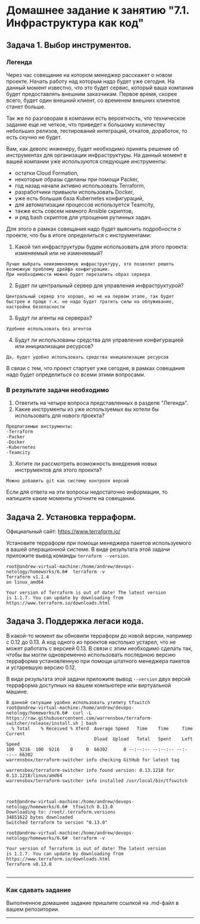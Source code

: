 # Домашнее задание к занятию "7.1. Инфраструктура как код"

## Задача 1. Выбор инструментов. 
 
### Легенда
 
Через час совещание на котором менеджер расскажет о новом проекте. Начать работу над которым надо 
будет уже сегодня. 
На данный момент известно, что это будет сервис, который ваша компания будет предоставлять внешним заказчикам.
Первое время, скорее всего, будет один внешний клиент, со временем внешних клиентов станет больше.

Так же по разговорам в компании есть вероятность, что техническое задание еще не четкое, что приведет к большому
количеству небольших релизов, тестирований интеграций, откатов, доработок, то есть скучно не будет.  
   
Вам, как девопс инженеру, будет необходимо принять решение об инструментах для организации инфраструктуры.
На данный момент в вашей компании уже используются следующие инструменты: 
- остатки Сloud Formation, 
- некоторые образы сделаны при помощи Packer,
- год назад начали активно использовать Terraform, 
- разработчики привыкли использовать Docker, 
- уже есть большая база Kubernetes конфигураций, 
- для автоматизации процессов используется Teamcity, 
- также есть совсем немного Ansible скриптов, 
- и ряд bash скриптов для упрощения рутинных задач.  

Для этого в рамках совещания надо будет выяснить подробности о проекте, что бы в итоге определиться с инструментами:

1. Какой тип инфраструктуры будем использовать для этого проекта: изменяемый или не изменяемый?
```
Лучше выбрать неиизменяемую инфраструктуру, это позволит решеть возможную проблему дрейфа конфигурации. 
При необходимости можно будет перезалить образ сервера
```

2. Будет ли центральный сервер для управления инфраструктурой?
```
Центральный сервер это хорошо, но не на первом этапе, так будет быстрее и проще т.к. не надо будет тратить силы на облуживание, настройки безопасности
```
3. Будут ли агенты на серверах?
```
Удобнее использовать без агентов
```
4. Будут ли использованы средства для управления конфигурацией или инициализации ресурсов? 

```
Да, будет удобно использовать средства инициализации ресурсов

```
 
В связи с тем, что проект стартует уже сегодня, в рамках совещания надо будет определиться со всеми этими вопросами.

### В результате задачи необходимо

1. Ответить на четыре вопроса представленных в разделе "Легенда". 
2. Какие инструменты из уже используемых вы хотели бы использовать для нового проекта? 

```
Предлагаемые инструменты:
-Terraform
-Packer
-Docker
-Kubernetes
-Teamcity

```
3. Хотите ли рассмотреть возможность внедрения новых инструментов для этого проекта? 
```
Можно добавить git как систему контроля версий
```
Если для ответа на эти вопросы недостаточно информации, то напишите какие моменты уточните на совещании.


## Задача 2. Установка терраформ. 

Официальный сайт: https://www.terraform.io/

Установите терраформ при помощи менеджера пакетов используемого в вашей операционной системе.
В виде результата этой задачи приложите вывод команды `terraform --version`.

```
root@andrew-virtual-machine:/home/andrew/devops-netology/homeworks/6.6#  terraform -v
Terraform v1.1.4
on linux_amd64
 
Your version of Terraform is out of date! The latest version
is 1.1.7. You can update by downloading from https://www.terraform.io/downloads.html
```


## Задача 3. Поддержка легаси кода. 

В какой-то момент вы обновили терраформ до новой версии, например с 0.12 до 0.13. 
А код одного из проектов настолько устарел, что не может работать с версией 0.13. 
В связи с этим необходимо сделать так, чтобы вы могли одновременно использовать последнюю версию терраформа установленную при помощи
штатного менеджера пакетов и устаревшую версию 0.12. 

В виде результата этой задачи приложите вывод `--version` двух версий терраформа доступных на вашем компьютере 
или виртуальной машине.

```
В данной ситуации удобно использовать утилиту tfswitch 
root@andrew-virtual-machine:/home/andrew/devops-netology/homeworks/6.6#  curl -L https://raw.githubusercontent.com/warrensbox/terraform-switcher/release/install.sh | bash
  % Total    % Received % Xferd  Average Speed   Time    Time     Time  Current
                                 Dload  Upload   Total   Spent    Left  Speed
100  9216  100  9216    0     0  66302      0 --:--:-- --:--:-- --:--:-- 66302
warrensbox/terraform-switcher info checking GitHub for latest tag

warrensbox/terraform-switcher info found version: 0.13.1218 for 0.13.1218/linux/amd64
warrensbox/terraform-switcher info installed /usr/local/bin/tfswitch



root@andrew-virtual-machine:/home/andrew/devops-netology/homeworks/6.6#  tfswitch 0.13.0
Downloading to: /root/.terraform.versions
34851622 bytes downloaded
Switched terraform to version "0.13.0"
 
root@andrew-virtual-machine:/home/andrew/devops-netology/homeworks/6.6#  terraform -v
 
Your version of Terraform is out of date! The latest version
is 1.1.7. You can update by downloading from https://www.terraform.io/downloads.html
Terraform v0.13.0


```

---

### Как cдавать задание

Выполненное домашнее задание пришлите ссылкой на .md-файл в вашем репозитории.

---

